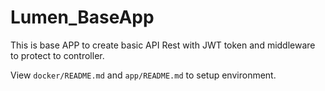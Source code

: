 # Lumen_BaseApp

This is base APP to create basic API Rest with JWT token and middleware to protect to controller.

View `docker/README.md` and `app/README.md` to setup environment.